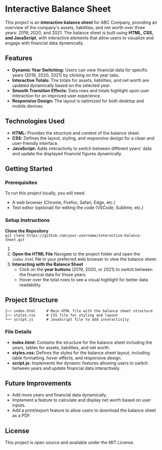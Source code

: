 # **Interactive Balance Sheet**

This project is an **interactive balance sheet** for ABC Company, providing an overview of the company's assets, liabilities, and net worth over three years: 2019, 2020, and 2021\. The balance sheet is built using **HTML, CSS, and JavaScript**, with interactive elements that allow users to visualize and engage with financial data dynamically.

## **Features**

* **Dynamic Year Switching:** Users can view financial data for specific years (2019, 2020, 2021\) by clicking on the year tabs.  
* **Interactive Totals:** The totals for assets, liabilities, and net worth are updated dynamically based on the selected year.  
* **Smooth Transition Effects:** Data rows and totals highlight upon user interaction for an improved user experience.  
* **Responsive Design:** The layout is optimized for both desktop and mobile devices.

## **Technologies Used**

* **HTML:** Provides the structure and content of the balance sheet.  
* **CSS:** Defines the layout, styling, and responsive design for a clean and user-friendly interface.  
* **JavaScript:** Adds interactivity to switch between different years' data and update the displayed financial figures dynamically.

## **Getting Started**

### **Prerequisites**

To run this project locally, you will need:

* A web browser (Chrome, Firefox, Safari, Edge, etc.)  
* Text editor (optional) for editing the code (VSCode, Sublime, etc.)

### **Setup Instructions**

**Clone the Repository**  
`git clone https://github.com/your-username/interactive-balance-sheet.git`

1.   
2. **Open the HTML File** Navigate to the project folder and open the `index.html` file in your preferred web browser to view the balance sheet.  
3. **Interacting with the Balance Sheet**  
   * Click on the **year buttons** (2019, 2020, or 2021\) to switch between the financial data for those years.  
   * Hover over the total rows to see a visual highlight for better data readability.

## **Project Structure**

`├── index.html     # Main HTML file with the balance sheet structure`  
`├── styles.css     # CSS file for styling and layout`  
`└── script.js      # JavaScript file to add interactivity`

### **File Details**

* **index.html:** Contains the structure for the balance sheet including the years, tables for assets, liabilities, and net worth.  
* **styles.css:** Defines the styles for the balance sheet layout, including table formatting, hover effects, and responsive design.  
* **script.js:** Implements the dynamic features allowing users to switch between years and update financial data interactively.

## **Future Improvements**

* Add more years and financial data dynamically.  
* Implement a feature to calculate and display net worth based on user inputs.  
* Add a print/export feature to allow users to download the balance sheet as a PDF.

## **License**

This project is open source and available under the MIT License.